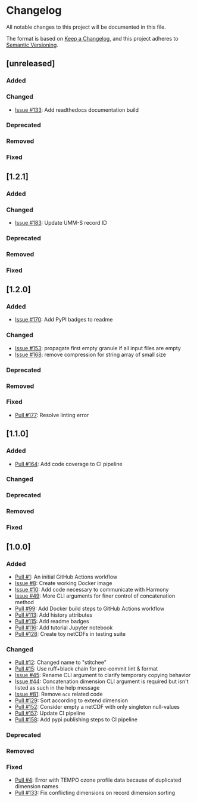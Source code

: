 # Changelog
All notable changes to this project will be documented in this file.

The format is based on [Keep a Changelog](https://keepachangelog.com/en/1.0.0/),
and this project adheres to [Semantic Versioning](https://semver.org/spec/v2.0.0.html).

## [unreleased]

### Added
### Changed
  - [Issue #133](https://github.com/nasa/stitchee/issues/133): Add readthedocs documentation build
### Deprecated
### Removed
### Fixed

## [1.2.1]

### Added
### Changed
  - [Issue #183](https://github.com/nasa/stitchee/issues/183): Update UMM-S record ID
### Deprecated
### Removed
### Fixed

## [1.2.0]

### Added
  - [Issue #170](https://github.com/nasa/stitchee/issues/170): Add PyPI badges to readme
### Changed
  - [Issue #153](https://github.com/nasa/stitchee/issues/153): propagate first empty granule if all input files are empty
  - [Issue #168](https://github.com/nasa/stitchee/issues/168): remove compression for string array of small size
### Deprecated
### Removed
### Fixed
  - [Pull #177](https://github.com/nasa/stitchee/pull/177): Resolve linting error

## [1.1.0]

### Added
  - [Pull #164](https://github.com/nasa/stitchee/pull/164): Add code coverage to CI pipeline
### Changed
### Deprecated
### Removed
### Fixed

## [1.0.0]

### Added
  - [Pull #1](https://github.com/danielfromearth/stitchee/pull/1): An initial GitHub Actions workflow
  - [Issue #8](https://github.com/danielfromearth/stitchee/issues/8): Create working Docker image
  - [Issue #10](https://github.com/danielfromearth/stitchee/issues/10): Add code necessary to communicate with Harmony
  - [Issue #49](https://github.com/danielfromearth/stitchee/issues/49): More CLI arguments for finer control of concatenation method
  - [Pull #99](https://github.com/danielfromearth/stitchee/pull/99): Add Docker build steps to GitHub Actions workflow
  - [Pull #113](https://github.com/danielfromearth/stitchee/pull/113): Add history attributes
  - [Pull #115](https://github.com/danielfromearth/stitchee/pull/115): Add readme badges
  - [Pull #116](https://github.com/danielfromearth/stitchee/pull/116): Add tutorial Jupyter notebook
  - [Pull #128](https://github.com/danielfromearth/stitchee/pull/116): Create toy netCDFs in testing suite
### Changed
  - [Pull #12](https://github.com/danielfromearth/stitchee/pull/12): Changed name to "stitchee"
  - [Pull #15](https://github.com/danielfromearth/stitchee/pull/15): Use ruff+black chain for pre-commit lint & format
  - [Issue #45](https://github.com/danielfromearth/stitchee/issues/45): Rename CLI argument to clarify temporary copying behavior
  - [Issue #44](https://github.com/danielfromearth/stitchee/issues/44): Concatenation dimension CLI argument is required but isn't listed as such in the help message
  - [Issue #81](https://github.com/danielfromearth/stitchee/issues/81): Remove `nco` related code
  - [Pull #129](https://github.com/danielfromearth/stitchee/pull/129): Sort according to extend dimension
  - [Pull #152](https://github.com/danielfromearth/stitchee/pull/152): Consider empty a netCDF with only singleton null-values
  - [Pull #157](https://github.com/danielfromearth/stitchee/pull/157): Update CI pipeline
  - [Pull #158](https://github.com/danielfromearth/stitchee/pull/158): Add pypi publishing steps to CI pipeline
### Deprecated
### Removed
### Fixed
- [Pull #4](https://github.com/danielfromearth/stitchee/pull/4): Error with TEMPO ozone profile data because of duplicated dimension names
- [Pull #133](https://github.com/danielfromearth/stitchee/pull/133): Fix conflicting dimensions on record dimension sorting

